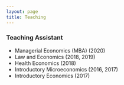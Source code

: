 ```yaml
---
layout: page
title: Teaching
---
```


### Teaching Assistant

* Managerial Economics (MBA) (2020)
* Law and Economics (2018, 2019)
* Health Economics (2018)
* Introductory Microeconomics (2016, 2017)
* Introductory Economics (2017)
